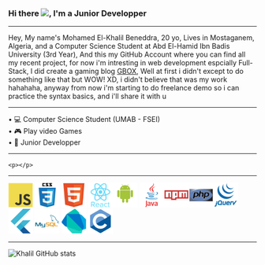### Hi there <img src="https://raw.githubusercontent.com/MartinHeinz/MartinHeinz/master/wave.gif" width="30px">, I'm a Junior Developper

<hr/>

Hey, My name's Mohamed El-Khalil Beneddra, 20 yo, Lives in Mostaganem, Algeria, and a Computer Science Student at Abd El-Hamid Ibn Badis University (3rd Year), And this my GitHub Account where you can find all my recent project, for now i'm intresting in web development espcially Full-Stack, I did create a gaming blog <a href="https://github.com/khalil227/GBOX_Gaming_Blog">GBOX</a>, Well at first i didn't except to do something like that but WOW! XD, i didn't believe that was my work hahahaha, 
anyway from now i'm starting to do freelance demo so i can practice the syntax basics, and i'll share it with u

<hr/>

  • 💻  Computer Science Student (UMAB - FSEI) <br/>
  • 🎮  Play video Games <br/>
  • 💎  Junior Developper <br/>

<hr/>
    
    <p></p>

<hr/>

<img src="https://github.com/devicons/devicon/blob/master/icons/javascript/javascript-original.svg" alt="Css Logo" with="50" height="50"/> <img src="https://github.com/devicons/devicon/blob/master/icons/css3/css3-original-wordmark.svg" alt="JavaScript Logo" with="50" height="50"/> <img src="https://github.com/devicons/devicon/blob/master/icons/html5/html5-original.svg" alt="Hmtl Logo" with="50" height="50"/> <img src="https://github.com/devicons/devicon/blob/master/icons/react/react-original-wordmark.svg" alt="React Logo" with="50" height="50"/><img src="https://github.com/devicons/devicon/blob/master/icons/android/android-original-wordmark.svg" alt="android Logo" with="50" height="50"/> <img src="https://github.com/devicons/devicon/blob/master/icons/java/java-original-wordmark.svg" alt="Java Logo" with="50" height="50"/><img src="https://github.com/devicons/devicon/blob/master/icons/npm/npm-original-wordmark.svg" alt="npm Logo" with="50" height="50"/><img src="https://github.com/devicons/devicon/blob/master/icons/php/php-original.svg" alt="php Logo" with="50" height="50"/><img src="https://github.com/devicons/devicon/blob/master/icons/jquery/jquery-plain-wordmark.svg" alt="php Logo" with="50" height="50"/>
<img src="https://github.com/devicons/devicon/blob/master/icons/flutter/flutter-original.svg" alt="php Logo" with="50" height="50"/>
<img src="https://github.com/devicons/devicon/blob/master/icons/mysql/mysql-original-wordmark.svg" alt="php Logo" with="50" height="50"/>
<img src="https://github.com/devicons/devicon/blob/master/icons/dart/dart-original.svg" alt="php Logo" with="50" height="50"/>
<img src="https://github.com/devicons/devicon/blob/master/icons/c/c-original.svg" alt="php Logo" with="50" height="50"/>
<hr/>
    

<!--
**khalil227/khalil227** is a ✨ _special_ ✨ repository because its `README.md` (this file) appears on your GitHub profile.

Here are some ideas to get you started:

- 🔭 I’m currently working on ...
- 🌱 I’m currently learning ...
- 👯 I’m looking to collaborate on ...
- 🤔 I’m looking for help with ...
- 💬 Ask me about ...
- 📫 How to reach me: ...
- 😄 Pronouns: ...
- ⚡ Fun fact: ...
-->

![Khalil GitHub stats](https://github-readme-stats.vercel.app/api?username=khalil227&show_icons=true&theme=gotham)


